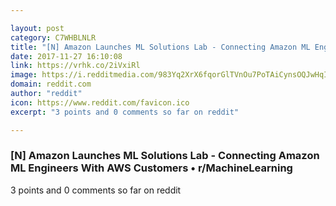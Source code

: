 ```yaml
---

layout: post
category: C7WHBLNLR
title: "[N] Amazon Launches ML Solutions Lab - Connecting Amazon ML Engineers With AWS Customers • r/MachineLearning"
date: 2017-11-27 16:10:08
link: https://vrhk.co/2iVxiRl
image: https://i.redditmedia.com/983Yq2XrX6fqorGlTVnOu7PoTAiCynsOQJwHqIHE3iY.jpg?w=320&s=539d2b869e44fce61a322cebf5e4733c
domain: reddit.com
author: "reddit"
icon: https://www.reddit.com/favicon.ico
excerpt: "3 points and 0 comments so far on reddit"

---
```


### [N] Amazon Launches ML Solutions Lab - Connecting Amazon ML Engineers With AWS Customers • r/MachineLearning

3 points and 0 comments so far on reddit